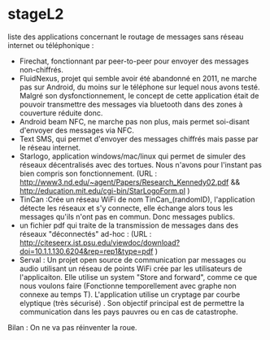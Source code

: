 # stageL2

liste des applications concernant le routage de messages sans réseau internet ou téléphonique :
- Firechat, fonctionnant par peer-to-peer pour envoyer des messages non-chiffrés.
- FluidNexus, projet qui semble avoir été abandonné en 2011, ne marche pas sur Android, du moins sur le téléphone sur lequel nous avons testé. Malgré son dysfonctionnement, le concept de cette application était de pouvoir transmettre des messages via bluetooth dans des zones à couverture réduite donc.
- Android beam NFC, ne marche pas non plus, mais  permet soi-disant d'envoyer des messages via NFC.
- Text SMS, qui permet d'envoyer des messages chiffrés mais passe par le réseau internet.
- Starlogo, application windows/mac/linux qui permet de simuler des réseaux décentralisés avec des tortues. Nous n'avons pour l'instant pas bien compris son fonctionnement. 
(URL : http://www3.nd.edu/~agent/Papers/Research_Kennedy02.pdf && http://education.mit.edu/cgi-bin/StarLogoForm.pl )
- TinCan :Crée un réseau WiFi de nom TinCan_(randomID), l'application détecte les réseaux et s'y connecte, elle échange alors tous les messages qu'ils n'ont pas en commun. Donc messages publics.
- un fichier pdf qui traite de la transmission de messages dans des réseaux "déconnectés" ad-hoc : (URL : http://citeseerx.ist.psu.edu/viewdoc/download?doi=10.1.1.130.6204&rep=rep1&type=pdf ) 
- Serval : Un projet open source de communication par messages ou audio utilisant un réseau de points WiFi crée par les utilisateurs de l'applicaiton. Elle utilise un system "Store and forward", comme ce que nous voulons faire (Fonctionne temporellement avec graphe non connexe au temps T). L'application utilise un cryptage par courbe elyptique (très sécurisé) . Son objectif principal est de permettre la communication dans les pays pauvres ou en cas de catastrophe.

Bilan : On ne va pas réinventer la roue.
